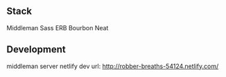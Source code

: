 ## Stack
Middleman
Sass
ERB
Bourbon Neat

## Development
middleman server
netlify dev url: http://robber-breaths-54124.netlify.com/
